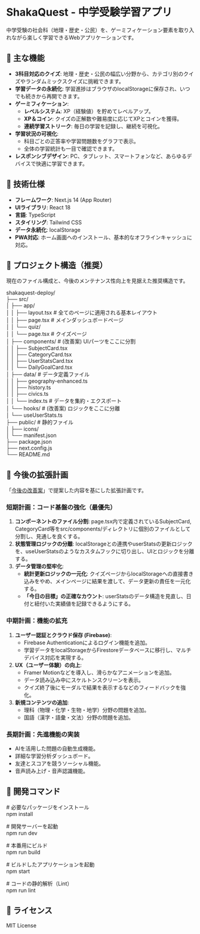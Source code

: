 # **ShakaQuest \- 中学受験学習アプリ**

中学受験の社会科（地理・歴史・公民）を、ゲーミフィケーション要素を取り入れながら楽しく学習できるWebアプリケーションです。

## **🌟 主な機能**

* **3科目対応のクイズ**: 地理・歴史・公民の幅広い分野から、カテゴリ別のクイズやランダムミックスクイズに挑戦できます。  
* **学習データの永続化**: 学習進捗はブラウザのlocalStorageに保存され、いつでも続きから再開できます。  
* **ゲーミフィケーション**:  
  * **レベルシステム**: XP（経験値）を貯めてレベルアップ。  
  * **XP＆コイン**: クイズの正解数や難易度に応じてXPとコインを獲得。  
  * **連続学習ストリーク**: 毎日の学習を記録し、継続を可視化。  
* **学習状況の可視化**:  
  * 科目ごとの正答率や学習問題数をグラフで表示。  
  * 全体の学習統計も一目で確認できます。  
* **レスポンシブデザイン**: PC、タブレット、スマートフォンなど、あらゆるデバイスで快適に学習できます。

## **🚀 技術仕様**

* **フレームワーク**: Next.js 14 (App Router)  
* **UIライブラリ**: React 18  
* **言語**: TypeScript  
* **スタイリング**: Tailwind CSS  
* **データ永続化**: localStorage  
* **PWA対応**: ホーム画面へのインストール、基本的なオフラインキャッシュに対応。

## **📁 プロジェクト構造（推奨）**

現在のファイル構成と、今後のメンテナンス性向上を見据えた推奨構造です。

shakaquest-deploy/  
├── src/  
│   ├── app/  
│   │   ├── layout.tsx         \# 全てのページに適用される基本レイアウト  
│   │   ├── page.tsx           \# メインダッシュボードページ  
│   │   └── quiz/  
│   │       └── page.tsx       \# クイズページ  
│   ├── components/            \# (改善案) UIパーツをここに分割  
│   │   ├── SubjectCard.tsx  
│   │   ├── CategoryCard.tsx  
│   │   ├── UserStatsCard.tsx  
│   │   └── DailyGoalCard.tsx  
│   ├── data/                  \# データ定義ファイル  
│   │   ├── geography-enhanced.ts  
│   │   ├── history.ts  
│   │   ├── civics.ts  
│   │   └── index.ts           \# データを集約・エクスポート  
│   └── hooks/                 \# (改善案) ロジックをここに分離  
│       └── useUserStats.ts  
├── public/                    \# 静的ファイル  
│   ├── icons/  
│   └── manifest.json  
├── package.json  
├── next.config.js  
└── README.md

## **🎯 今後の拡張計画**

「[今後の改善案](#bookmark=id.y42l739l64u0)」で提案した内容を基にした拡張計画です。

### **短期計画：コード基盤の強化（最優先）**

1. **コンポーネントのファイル分割**: page.tsx内で定義されているSubjectCard, CategoryCard等をsrc/components/ディレクトリに個別のファイルとして分割し、見通しを良くする。  
2. **状態管理ロジックの分離**: localStorageとの連携やuserStatsの更新ロジックを、useUserStatsのようなカスタムフックに切り出し、UIとロジックを分離する。  
3. **データ管理の堅牢化**:  
   * **統計更新ロジックの一元化**: クイズページからlocalStorageへの直接書き込みをやめ、メインページに結果を渡して、データ更新の責任を一元化する。  
   * **「今日の目標」の正確なカウント**: userStatsのデータ構造を見直し、日付と紐付いた実績値を記録できるようにする。

### **中期計画：機能の拡充**

1. **ユーザー認証とクラウド保存 (Firebase)**:  
   * Firebase Authenticationによるログイン機能を追加。  
   * 学習データをlocalStorageからFirestoreデータベースに移行し、マルチデバイス対応を実現する。  
2. **UX（ユーザー体験）の向上**:  
   * Framer Motionなどを導入し、滑らかなアニメーションを追加。  
   * データ読み込み中にスケルトンスクリーンを表示。  
   * クイズ終了後にモーダルで結果を表示するなどのフィードバックを強化。  
3. **新規コンテンツの追加**:  
   * 理科（物理・化学・生物・地学）分野の問題を追加。  
   * 国語（漢字・語彙・文法）分野の問題を追加。

### **長期計画：先進機能の実装**

* AIを活用した問題の自動生成機能。  
* 詳細な学習分析ダッシュボード。  
* 友達とスコアを競うソーシャル機能。  
* 音声読み上げ・音声認識機能。

## **🔧 開発コマンド**

\# 必要なパッケージをインストール  
npm install

\# 開発サーバーを起動  
npm run dev

\# 本番用にビルド  
npm run build

\# ビルドしたアプリケーションを起動  
npm start

\# コードの静的解析（Lint）  
npm run lint

## **📄 ライセンス**

MIT License